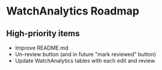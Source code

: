 WatchAnalytics Roadmap
======================

High-priority items
-------------------

* Improve README.md
* Un-review button (and in future "mark reviewed" button)
* Update WatchAnalytics tables with each edit and review